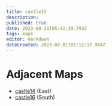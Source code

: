 ```yaml
---
title: castle15
description: 
published: true
date: 2023-08-21T05:42:39.793Z
tags: maps
editor: markdown
dateCreated: 2023-03-01T01:12:17.964Z
---
```


# Adjacent Maps
 * [castle14](/maps/castle14) (East)
 * [castle16](/maps/castle16) (South)

